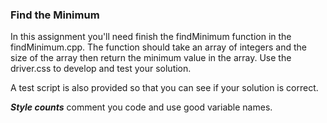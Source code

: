 ### Find the Minimum

In this assignment you'll need finish the findMinimum function in the findMinimum.cpp.  The function should take an array of integers and the size of the array then return the minimum value in the array.  Use the driver.css to develop and test your solution. 

A test script is also provided so that you can see if your solution is correct.  

***Style counts*** comment you code and use good variable names.
